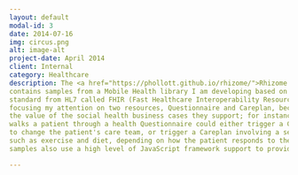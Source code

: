 ```yaml
---
layout: default
modal-id: 3
date: 2014-07-16
img: circus.png
alt: image-alt
project-date: April 2014
client: Internal
category: Healthcare
description: The <a href="https://phollott.github.io/rhizome/">Rhizome GitHub repository</a> 
contains samples from a Mobile Health library I am developing based on an emerging information
standard from HL7 called FHIR (Fast Healthcare Interoperability Resources). In particular, I am
focusing my attention on two resources, Questionnaire and Careplan, because I believe strongly in
the value of the social health business cases they support; for instance, a mobile application that
walks a patient through a health Questionnaire could either trigger a Careplan involving a request 
to change the patient's care team, or trigger a Careplan involving a series of preventive measures, 
such as exercise and diet, depending on how the patient responds to the Questionnaire. These code 
samples also use a high level of JavaScript framework support to provide a superior user experience.

---
```

